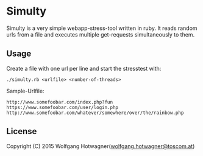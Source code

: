 # Simulty

Simulty is a very simple webapp-stress-tool written in ruby. It reads random urls from a file and executes multiple get-requests simultaneously to them.

## Usage

Create a file with one url per line and start the stresstest with:

```
./simulty.rb <urlfile> <number-of-threads>
```

Sample-Urlfile:
```
http://www.somefoobar.com/index.php?fun
https://www.somefoobar.com/user/login.php
http://www.somefoobar.com/whatever/somewhere/over/the/rainbow.php
```

## License
                                                               
Copyright (C) 2015 Wolfgang Hotwagner(wolfgang.hotwagner@toscom.at)  
                                                               
